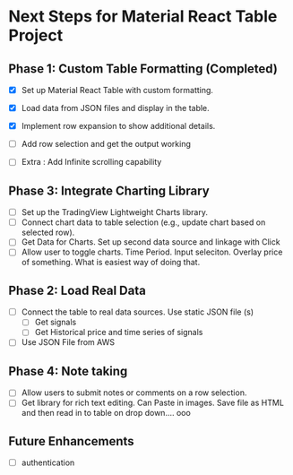 # Next Steps for Material React Table Project

## Phase 1: Custom Table Formatting (Completed)
- [x] Set up Material React Table with custom formatting.
- [x] Load data from JSON files and display in the table.
- [x] Implement row expansion to show additional details.
- [ ] Add row selection and get the output working
- [ ] Extra : Add Infinite scrolling capability


## Phase 3: Integrate Charting Library
- [ ] Set up the TradingView Lightweight Charts library.
- [ ] Connect chart data to table selection (e.g., update chart based on selected row).
- [ ] Get Data for Charts. Set up second data source and linkage with Click
- [ ] Allow user to toggle charts. Time Period. Input seleciton. Overlay price of something. What is easiest way of doing that. 

## Phase 2: Load Real Data
- [ ] Connect the table to real data sources. Use static JSON file (s)
  - [ ] Get signals
  - [ ] Get Historical price and time series of signals
- [ ] Use JSON File from AWS

## Phase 4: Note taking
- [ ] Allow users to submit notes or comments on a row selection.
- [ ] Get library for rich text editing. Can Paste in images. Save file as HTML and then read in to table on drop down.... ooo

## Future Enhancements
- [ ]  authentication